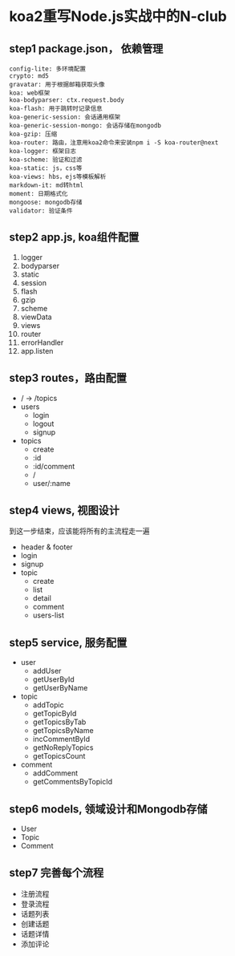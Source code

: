 # koa2重写Node.js实战中的N-club

## step1 package.json， 依赖管理

```
config-lite: 多环境配置
crypto: md5
gravatar: 用于根据邮箱获取头像
koa: web框架
koa-bodyparser: ctx.request.body
koa-flash: 用于跳转时记录信息
koa-generic-session: 会话通用框架
koa-generic-session-mongo: 会话存储在mongodb
koa-gzip: 压缩
koa-router: 路由，注意用koa2命令来安装npm i -S koa-router@next
koa-logger: 框架日志
koa-scheme: 验证和过滤
koa-static: js，css等
koa-views: hbs，ejs等模板解析
markdown-it: md转html
moment: 日期格式化
mongoose: mongodb存储
validator: 验证条件
```

## step2 app.js, koa组件配置
1. logger
2. bodyparser
3. static
4. session
5. flash
6. gzip
7. scheme
8. viewData
9. views
10. router
11. errorHandler
12. app.listen

## step3 routes，路由配置
* / -> /topics
* users
    * login
    * logout
    * signup
* topics
    * create
    * :id
    * :id/comment
    * /
    * user/:name

## step4 views, 视图设计
到这一步结束，应该能将所有的主流程走一遍
* header & footer
* login
* signup
* topic
    * create
    * list
    * detail
    * comment
    * users-list   
    
## step5 service, 服务配置

* user
    * addUser
    * getUserById
    * getUserByName
* topic
    * addTopic
    * getTopicById
    * getTopicsByTab
    * getTopicsByName
    * incCommentById
    * getNoReplyTopics
    * getTopicsCount
* comment
    * addComment
    * getCommentsByTopicId

## step6 models, 领域设计和Mongodb存储

* User
* Topic
* Comment


## step7 完善每个流程

* 注册流程
* 登录流程
* 话题列表
* 创建话题
* 话题详情
* 添加评论
